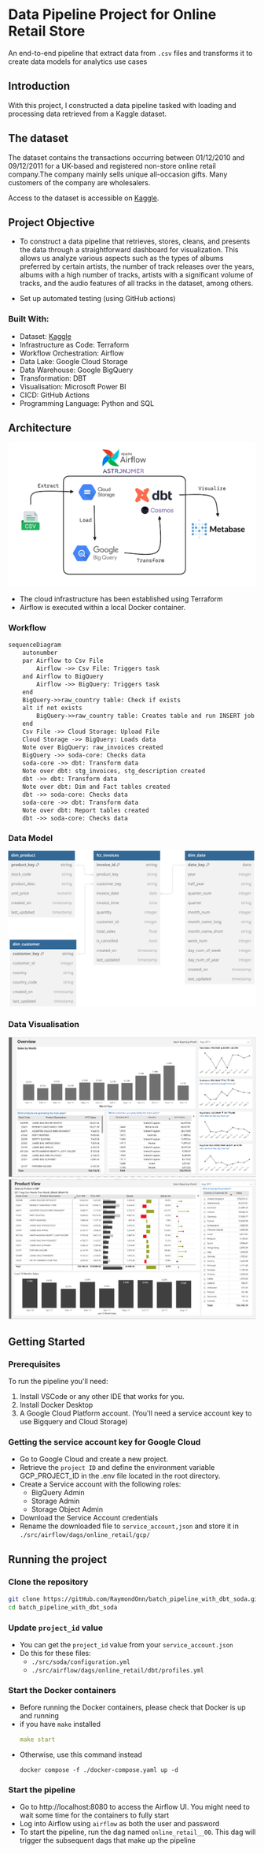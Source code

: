 # Data Pipeline Project for Online Retail Store

An end-to-end pipeline that extract data from `.csv` files and transforms it to create data models for analytics use cases
## Introduction

With this project, I constructed a data pipeline tasked with loading and processing data retrieved from a Kaggle dataset.

## The dataset
The dataset contains the transactions occurring between 01/12/2010 and 09/12/2011 for a UK-based and registered non-store online retail company.The company mainly sells unique all-occasion gifts. Many customers of the company are wholesalers.

Access to the dataset is accessible on [Kaggle](https://www.kaggle.com/datasets/tunguz/online-retail).

## Project Objective
- To construct a data pipeline that retrieves, stores, cleans, and presents the data through a straightforward dashboard for visualization. This allows us analyze various aspects such as the types of albums preferred by certain artists, the number of track releases over the years, albums with a high number of tracks, artists with a significant volume of tracks, and the audio features of all tracks in the dataset, among others.

- Set up automated testing (using GitHub actions)

### Built With:
- Dataset: [Kaggle](https://www.kaggle.com/datasets/tunguz/online-retail)
- Infrastructure as Code: Terraform
- Workflow Orchestration: Airflow
- Data Lake: Google Cloud Storage
- Data Warehouse: Google BigQuery
- Transformation: DBT
- Visualisation: Microsoft Power BI
- CICD: GitHub Actions
- Programming Language: Python and SQL

## Architecture

![alt text](images/architecture.png)

- The cloud infrastructure has been established using Terraform
- Airflow is executed within a local Docker container.




### Workflow

``` mermaid
sequenceDiagram
    autonumber
    par Airflow to Csv File
        Airflow ->> Csv File: Triggers task
    and Airflow to BigQuery
        Airflow ->> BigQuery: Triggers task
    end
    BigQuery->>raw_country table: Check if exists
    alt if not exists
        BigQuery->>raw_country table: Creates table and run INSERT job
    end
    Csv File ->> Cloud Storage: Upload File
    Cloud Storage ->> BigQuery: Loads data
    Note over BigQuery: raw_invoices created
    BigQuery ->> soda-core: Checks data
    soda-core ->> dbt: Transform data
    Note over dbt: stg_invoices, stg_description created
    dbt ->> dbt: Transform data
    Note over dbt: Dim and Fact tables created
    dbt ->> soda-core: Checks data
    soda-core ->> dbt: Transform data
    Note over dbt: Report tables created
    dbt ->> soda-core: Checks data
```

### Data Model
![alt text](images/ERD.svg)

### Data Visualisation
![alt text](images/overview.PNG)
![alt text](images/product_view.PNG)

## Getting Started

### Prerequisites
To run the pipeline you'll need:
  1. Install VSCode or any other IDE that works for you.
  2. Install Docker Desktop
  3. A Google Cloud Platform account. (You'll need a service account key to use Bigquery and Cloud Storage)

### Getting the service account key for Google Cloud
- Go to Google Cloud and create a new project.
- Retrieve the `project ID` and define the environment variable GCP_PROJECT_ID in the .env file located in the root directory.
- Create a Service account with the following roles:
  - BigQuery Admin
  - Storage Admin
  - Storage Object Admin
- Download the Service Account credentials
- Rename the downloaded file to `service_account,json` and store it in `./src/airflow/dags/online_retail/gcp/`
## Running the project
### Clone the repository
  ``` sh
  git clone https://gitHub.com/RaymondOnn/batch_pipeline_with_dbt_soda.git
  cd batch_pipeline_with_dbt_soda
  ```

### Update `project_id` value
- You can get the `project_id` value from your `service_account.json`
- Do this for these files:
  - `./src/soda/configuration.yml`
  - `./src/airflow/dags/online_retail/dbt/profiles.yml`

### Start the Docker containers
- Before running the Docker containers, please check that Docker is up and running
- if you have `make` installed
    ```yaml
    make start
    ```
- Otherwise, use this command instead
    ```
    docker compose -f ./docker-compose.yaml up -d
    ```

### Start the pipeline
- Go to http://localhost:8080 to access the Airflow UI. You might need to wait some time for the containers to fully start
- Log into Airflow using `airflow` as both the user and password
- To start the pipeline, run the dag named `online_retail__00`. This dag will trigger the subsequent dags that make up the pipeline
